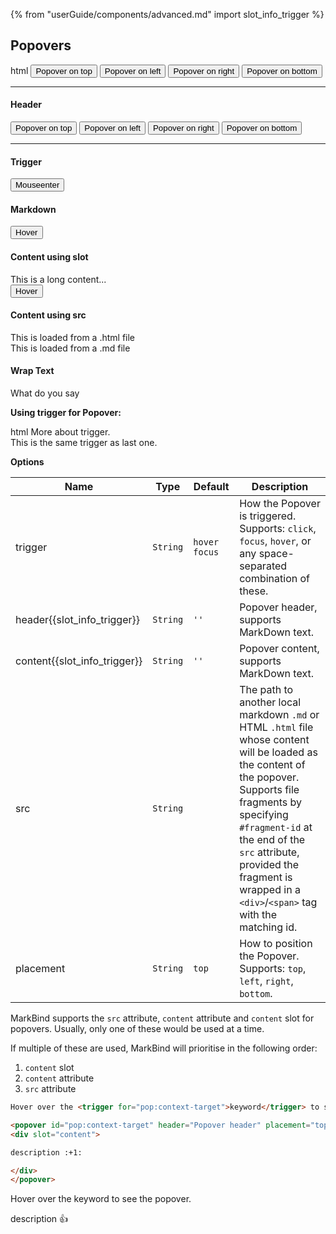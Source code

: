 {% from "userGuide/components/advanced.md" import slot_info_trigger %}

## Popovers

<include src="codeAndOutput.md" boilerplate >
<variable name="highlightStyle">html</variable>
<variable name="code">
<popover content="Lorem ipsum dolor sit amet" placement="top">
  <button class="btn btn-secondary">Popover on top</button>
</popover>
<popover content="Lorem ipsum dolor sit amet" placement="left">
  <button class="btn btn-secondary">Popover on left</button>
</popover>
<popover content="Lorem ipsum dolor sit amet" placement="right">
  <button class="btn btn-secondary">Popover on right</button>
</popover>
<popover content="Lorem ipsum dolor sit amet" placement="bottom">
  <button class="btn btn-secondary">Popover on bottom</button>
</popover>
<hr>
<h4 class="no-index">Header</h4>
<popover header="Header" content="Lorem ipsum dolor sit amet" placement="top">
  <button class="btn btn-secondary">Popover on top</button>
</popover>
<popover header="Header" content="Lorem ipsum dolor sit amet" placement="left">
  <button class="btn btn-secondary">Popover on left</button>
</popover>
<popover header="Header" content="Lorem ipsum dolor sit amet" placement="right">
  <button class="btn btn-secondary">Popover on right</button>
</popover>
<popover header="Header" content="Lorem ipsum dolor sit amet" placement="bottom">
  <button class="btn btn-secondary">Popover on bottom</button>
</popover>
<hr />
<h4 class="no-index">Trigger</h4>
<div>
  <popover header="Header" content="Lorem ipsum dolor sit amet" placement="top" trigger="hover">
    <button class="btn btn-secondary">Mouseenter</button>
  </popover>
</div>
<h4 class="no-index">Markdown</h4>
<div>
  <popover header="**Emoji header** :rocket:" content="!!emoji!! content :cat:">
    <button class="btn btn-secondary">Hover</button>
  </popover>
</div>
<h4 class="no-index">Content using slot</h4>
<div>
  <popover header="**Emoji header** :rocket:">
    <div slot="content">
      This is a long content...
    </div>
    <button class="btn btn-secondary">Hover</button>
  </popover>
</div>
<h4 class="no-index">Content using src</h4>
<div>
  <popover header="From a HTML file" src="{{ baseUrl }}/userGuide/syntax/extra/loadContent.html#fragment">
    This is loaded from a .html file
  </popover>
</div>
<div>
  <popover header="From a MarkDown file" src="{{ baseUrl }}/userGuide/formattingContents.md#overview">
    This is loaded from a .md file
  </popover>
</div>
<h4 class="no-index">Wrap Text</h4>
<div>
  <popover header="false" content="Nice!">What do you say</popover>
</div>
</variable>
</include>

<include src="includes.md#baseUrl-warning"/>

**Using trigger for Popover:**<br>

<include src="codeAndOutput.md" boilerplate >
<variable name="highlightStyle">html</variable>
<variable name="code">
More about <trigger for="pop:trigger_id">trigger</trigger>.
<popover id="pop:trigger_id" content="This popover is triggered by a trigger"></popover>
<br>
This is the same <trigger for="pop:trigger_id">trigger</trigger> as last one.
</variable>
</include>

<panel header="More about triggers">
<include src="extra/triggers.md" />
</panel>

<br>

****Options****

| Name                         | Type     | Default       | Description                                                                                                        |
| ---------------------------- | -------- | ------------- | -------------------------------------------------------------------------------------------------------------------|
| trigger                      | `String` | `hover focus` | How the Popover is triggered.<br>Supports: `click`, `focus`, `hover`, or any space-separated combination of these. |
| header{{slot_info_trigger}}  | `String` | `''`          | Popover header, supports MarkDown text.                                                                            |
| content{{slot_info_trigger}} | `String` | `''`          | Popover content, supports MarkDown text.                                                                           |
| src                          | `String` |               | The path to another local markdown `.md` or HTML `.html` file whose content will be loaded as the content of the popover. <br> Supports file fragments by specifying `#fragment-id` at the end of the `src` attribute, provided the fragment is wrapped in a `<div>`/`<span>` tag with the matching id. |
| placement                    | `String` | `top`         | How to position the Popover.<br>Supports: `top`, `left`, `right`, `bottom`.                                        |

<box type="info" light>

MarkBind supports the `src` attribute, `content` attribute and `content` slot for popovers. 
Usually, only one of these would be used at a time.

If multiple of these are used, MarkBind will prioritise in the following order:
  1. `content` slot
  1. `content` attribute
  1. `src` attribute
</box>

<div id="short" class="d-none">

```html
Hover over the <trigger for="pop:context-target">keyword</trigger> to see the popover.

<popover id="pop:context-target" header="Popover header" placement="top">
<div slot="content">

description :+1:

</div>
</popover>
```
</div>

<div id="examples" class="d-none">

Hover over the <trigger for="pop:context-target">keyword</trigger> to see the popover.

<popover id="pop:context-target" header="Popover header" placement="top">
<div slot="content">

description :+1:

</div>
</popover>
</div>
